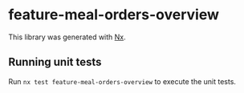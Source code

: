 # feature-meal-orders-overview

This library was generated with [Nx](https://nx.dev).

## Running unit tests

Run `nx test feature-meal-orders-overview` to execute the unit tests.
